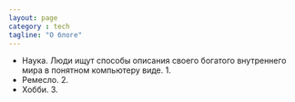```yaml
---
layout: page
category : tech
tagline: "О блоге"
---
```


- Наука. Люди ищут способы описания своего богатого внутреннего мира в понятном компьютеру виде. 1.
- Ремесло. 2.
- Хобби. 3.

